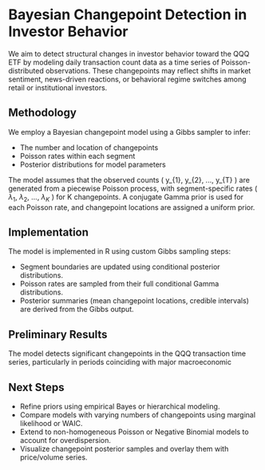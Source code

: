 # Bayesian Changepoint Detection in Investor Behavior

We aim to detect structural changes in investor behavior toward the QQQ ETF by modeling daily transaction count data as a time series of Poisson-distributed observations. These changepoints may reflect shifts in market sentiment, news-driven reactions, or behavioral regime switches among retail or institutional investors.

## Methodology

We employ a Bayesian changepoint model using a Gibbs sampler to infer:

- The number and location of changepoints
- Poisson rates within each segment
- Posterior distributions for model parameters

The model assumes that the observed counts \( y_{1}, y_{2}, ..., y_{T} \) are generated from a piecewise Poisson process, with segment-specific rates \( $\lambda_1$, $\lambda_2$, ..., $\lambda_K$ \) for K changepoints. A conjugate Gamma prior is used for each Poisson rate, and changepoint locations are assigned a uniform prior.

## Implementation

The model is implemented in R using custom Gibbs sampling steps:

- Segment boundaries are updated using conditional posterior distributions.
- Poisson rates are sampled from their full conditional Gamma distributions.
- Posterior summaries (mean changepoint locations, credible intervals) are derived from the Gibbs output.

## Preliminary Results

The model detects significant changepoints in the QQQ transaction time series, particularly in periods coinciding with major macroeconomic

## Next Steps

- Refine priors using empirical Bayes or hierarchical modeling.
- Compare models with varying numbers of changepoints using marginal likelihood or WAIC.
- Extend to non-homogeneous Poisson or Negative Binomial models to account for overdispersion.
- Visualize changepoint posterior samples and overlay them with price/volume series.

